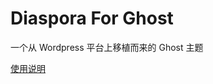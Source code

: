# Diaspora For Ghost

一个从 Wordpress 平台上移植而来的 Ghost 主题

[使用说明](https://jcl.moe/diaspora-for-ghost-shi-yong-shuo-ming/)